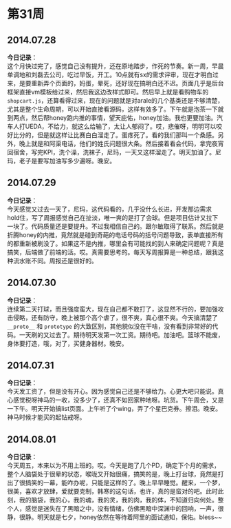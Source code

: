 第31周
======

## 2014.07.28

**今日记录**：  
这个月快过完了，感觉自己没有提升，还在原地踏步，作死的节奏。新一周，早晨单调地和刘磊去公司，吃过早饭，开工。10点就有sx的需求评审，现在才明白过来，是要重新弄个页面的，妈蛋，晕死，还好现在搞明白还不迟。页面几乎是后台框架直接vm模板给过来，然后我这边改样式即可。然后早上就是看购物车的`shopcart.js`，还算看得过来，现在的问题就是对arale的几个基类还是不够清楚，尤其是整个生命周期，可以开始直接看源码，这样有效多了。下午就是泡茶一下就到两点，然后帮honey跑内推的事情，望天庇佑，honey加油。我也更要加油。汽车人打UEDA，不给力，就这么给输了，太让人郁闷了。哎，悲催呀，明明可以咬好比分的，但是就这样让比赛白白溜走了。蛋疼死了。看的我们那叫一个桑感。另外，晚上就是和阿渠电话，他们的姓氏问题很大条。然后接着看会代码，拿完夜宵回宿舍，写完KPI，洗个澡，洗袜子，尼玛，一天又这样溜走了。明天加油了。尼玛，老子是要写加油写多少遍呀。晚安。

## 2014.07.29
**今日记录**：  
今天感觉又过去一天了，尼玛，这代码看的，几乎没什么长进，开发那边需求hold住，写了周报感觉自己在扯淡，唯一爽的是打了会球。但是项目估计又拉下一块了。代码质量还是要提升。不过我相信自己的。跟尔敏取得了联系。然后就是折腾honey的内推，竟然就是碰到奇葩的电话号码的括号问题导致，表单直接所有的都重新被刷没了。如果这不是内推，哪里会有可能找的到人来确定问题呢？真是搞笑，后端做了前端的活。哎。真需要思考的。每天写周报算是一种总结，跟我这种流水账不同。周报还是很好的。

## 2014.07.30
**今日记录**：  
连续第二天打球，而且强度蛮大，现在自己都不敢打了，这显然不行的，要加强攻击侵略，还有防守，晚上被那个高个虐了，很不爽，真心很不爽。今天搞清楚了 `__proto__` 和 `prototype` 的大致区别，其他貌似没在干啥，没有看到非常好的代码。一天刷的又过去了。期待明天发第一次工资。期待吧。加油吧。篮球不能废，身体要打造，哦，对了，买健身器材。晚安。

## 2014.07.31
**今日记录**：  
今天发工资了，但是没有开心。因为感觉自己还是不够给力。心更大吧只能说。真心感觉税呀神马的一收，没多少了，还真不如回家种地呀。坑货。下午周会，又是一下午。明天开始搞list页面。上午听了个wing，弄了个星巴克券。擦泪。晚安。神马时候才能买的起钻戒呀。

## 2014.08.01
**今日记录**：  
今天周五，本来以为不用上班的。哎。今天是跑了几个PD，确定下个月的需求，整个人脑袋处于很晕的状态，喉咙又开始很痛，搞笑的是，晚上打台球，竟然是打出了很搞笑的一幕，能咋办呢，只能是这样的了。晚上早早睡觉。醒来，一个梦，很美，喜欢才放肆，爱就要克制，韩寒的这句话，也许，真的是蛮对的吧。此时此刻，我的脑袋，我的心，我的魂，我的灵，我的肉，我的体，不知道归向何处。整个人，感觉是迷失在了黑暗之中，没有情绪，仿佛黑暗中深渊中的回响，一声，很静，很静。明天就是七夕，honey依然在等待着阿里的面试通知，保佑。bless~~
